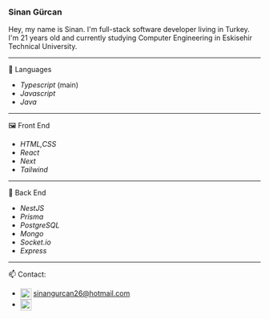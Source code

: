 <!--
**MasterFAE/MasterFAE** is a ✨ _special_ ✨ repository because its `README.md` (this file) appears on your GitHub profile.

Here are some ideas to get you started:

- 🔭 I’m currently working on ...
- 🌱 I’m currently learning ...
- 👯 I’m looking to collaborate on ...
- 🤔 I’m looking for help with ...
- 💬 Ask me about ...
- 📫 How to reach me: ...
- 😄 Pronouns: ...
- ⚡ Fun fact: ...
-->
### Sinan Gürcan
Hey, my name is Sinan. I'm full-stack software developer living in Turkey.
I'm 21 years old and currently studying Computer Engineering in Eskisehir Technical University.
  
  <hr />
  
🔨 Languages
  * *Typescript* (main)
  * *Javascript*
  * *Java*

 <hr />

🖼️ Front End
  * *HTML,CSS*
  * *React*
  * *Next*
  * *Tailwind*

 <hr />

💾 Back End
  * *NestJS*
  * *Prisma*
  * *PostgreSQL*
  * *Mongo*
  * *Socket.io*
  * *Express*
 
 <hr />
 
📫 Contact:
* <img src="https://unpkg.com/simple-icons@7.15.0/icons/gmail.svg" height="22" alt="mail" align="center"> sinangurcan26@hotmail.com
* [<img src="https://unpkg.com/simple-icons@7.15.0/icons/linkedin.svg" alt='linkedin' height='22' align="center">](https://www.linkedin.com/in/sinan-gurcan/)  
 


